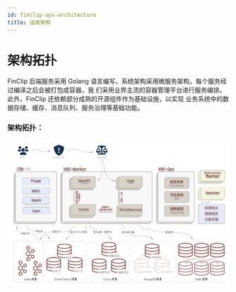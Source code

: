 ```yaml
---
id: finclip-ops-architecture
title: 运维架构
---
```


# 架构拓扑

FinClip 后端服务采用 Golang 语言编写，系统架构采用微服务架构，每个服务经过编译之后会被打包成容器，我 们采用业界主流的容器管理平台进行服务编排。此外，FinClip 还依赖部分成熟的开源组件作为基础设施，以实现 业务系统中的数据存储、缓存、消息队列、服务治理等基础功能。



### 架构拓扑：

![arch](/img/architecture.png)
